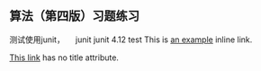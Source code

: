 算法（第四版）习题练习
-------------
测试使用junit，
    <dependency>
	      <groupId>junit</groupId>
	      <artifactId>junit</artifactId>
	      <version>4.12</version>
	      <scope>test</scope>
    </dependency>
This is [an example](http://example.com/ "Title") inline link.

[This link](http://example.net/) has no title attribute.
